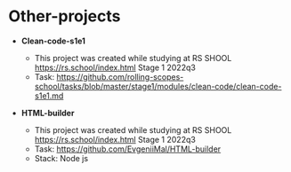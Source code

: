 # Other-projects

* **Clean-code-s1e1**
  - This project was created while studying at RS SHOOL https://rs.school/index.html Stage 1 2022q3
  - Task: https://github.com/rolling-scopes-school/tasks/blob/master/stage1/modules/clean-code/clean-code-s1e1.md

* **HTML-builder**
  - This project was created while studying at RS SHOOL https://rs.school/index.html Stage 1 2022q3
  - Task: https://github.com/EvgeniiMal/HTML-builder
  - Stack: Node js